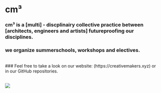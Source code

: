 # cm³

### cm³ is a [multi] - discplinairy collective practice between [architects, engineers and artists] futureproofing our disciplines.
### we organize summerschools, workshops and electives.
<br>
### Feel free to take a look on our website: (https://creativemakers.xyz) or in our GitHub repositories.
<br>
<br>


![](https://creativemakers.xyz/media/content/summerschool/wireframe3.gif)


